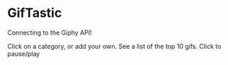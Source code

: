 # GifTastic

Connecting to the Giphy API!

Click on a category, or add your own. See a list of the top 10 gifs. Click to pause/play
